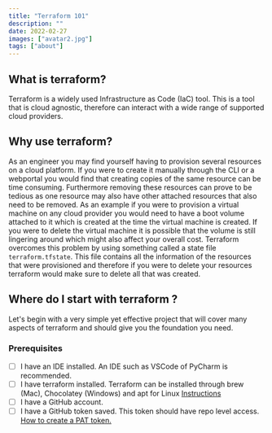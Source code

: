 ```yaml
---
title: "Terraform 101"
description: ""
date: 2022-02-27
images: ["avatar2.jpg"]
tags: ["about"]
---
```


## What is terraform?

Terraform is a widely used Infrastructure as Code (IaC) tool. This is a tool that is cloud agnostic, therefore can interact with a wide range of supported cloud providers.

## Why use terraform?

As an engineer you may find yourself having to provision several resources on a cloud platform. If you were to create it manually through the CLI or a webportal you would find that creating copies of the same resource can be time consuming. Furthermore removing these resources can prove to be tedious as one resource may also have other attached resources that also need to be removed. As an example if you were to provision a virtual machine on any cloud provider you would need to have a boot volume attached to it which is created at the time the virtual machine is created. If you were to delete the virtual machine it is possible that the volume is still lingering around which might also affect your overall cost. Terraform overcomes this problem by using something called a state file ```terraform.tfstate```. This file contains all the information of the resources that were provisioned and therefore if you were to delete your resources terraform would make sure to delete all that was created.

## Where do I start with terraform ?

Let's begin with a very simple yet effective project that will cover many aspects of terraform and should give you the foundation you need.

### Prerequisites

- [ ] I have an IDE installed. An IDE such as VSCode of PyCharm is recommended.
- [ ] I have terraform installed. Terraform can be installed through brew (Mac), Chocolatey (Windows) and apt for Linux [Instructions](https://www.terraform.io/downloads)
- [ ] I have a GitHub account.
- [ ] I have a GitHub token saved. This token should have repo level access. [How to create a PAT token.](https://docs.github.com/en/enterprise-server@3.3/authentication/keeping-your-account-and-data-secure/creating-a-personal-access-token)
